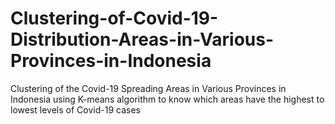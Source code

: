 # Clustering-of-Covid-19-Distribution-Areas-in-Various-Provinces-in-Indonesia
Clustering of the Covid-19 Spreading Areas in Various Provinces in Indonesia using K-means algorithm to know which areas have the highest to lowest levels of Covid-19 cases
